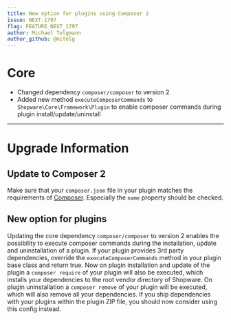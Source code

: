 ```yaml
---
title: New option for plugins using Composer 2
issue: NEXT-1797
flag: FEATURE_NEXT_1797
author: Michael Telgmann
author_github: @mitelg
---
```

# Core
* Changed dependency `composer/composer` to version 2
* Added new method `executeComposerCommands` to `Shopware\Core\Framework\Plugin` to enable composer commands during plugin install/update/uninstall
___
# Upgrade Information

## Update to Composer 2
Make sure that your `composer.json` file in your plugin matches the requirements of [Composer](https://getcomposer.org/doc/04-schema.md).
Especially the `name` property should be checked.

## New option for plugins
Updating the core dependency `composer/composer` to version 2 enables the possibility to execute composer commands
during the installation, update and uninstallation of a plugin.
If your plugin provides 3rd party dependencies, override the `executeComposerCommands` method in your plugin base class
and return true.
Now on plugin installation and update of the plugin a `composer require` of your plugin will also be executed,
which installs your dependencies to the root vendor directory of Shopware.
On plugin uninstallation a `composer remove` of your plugin will be executed,
which will also remove all your dependencies.
If you ship dependencies with your plugins within the plugin ZIP file, you should now consider using this config instead.
